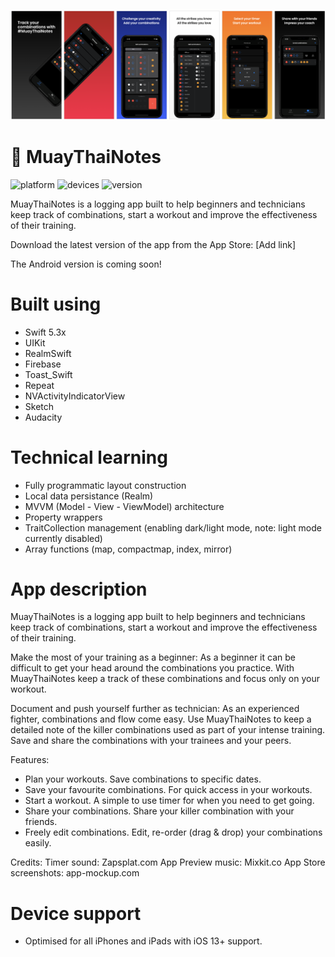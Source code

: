 
![GitHub Cards Preview](https://github.com/sumairzamir/MuayThaiNotesApp/blob/master/MuayThaiNotes_AppStore_Screenshots.png?raw=true)

# :boxing_glove: MuayThaiNotes

![platform](https://img.shields.io/badge/platform-iOS_13.0+-blue.svg) ![devices](https://img.shields.io/badge/devices-iPhone_or_iPad-blue.svg) ![version](https://img.shields.io/badge/version-v1.0-green.svg)

MuayThaiNotes is a logging app built to help beginners and technicians keep track of combinations, start a workout and improve the effectiveness of their training.

Download the latest version of the app from the App Store: [Add link]

The Android version is coming soon!

# Built using
- Swift 5.3x
- UIKit
- RealmSwift
- Firebase
- Toast_Swift
- Repeat
- NVActivityIndicatorView
- Sketch
- Audacity

# Technical learning
- Fully programmatic layout construction
- Local data persistance (Realm)
- MVVM (Model - View - ViewModel) architecture
- Property wrappers
- TraitCollection management (enabling dark/light mode, note: light mode currently disabled)
- Array functions (map, compactmap, index, mirror)

# App description
MuayThaiNotes is a logging app built to help beginners and technicians keep track of combinations, start a workout and improve the effectiveness of their training.

Make the most of your training as a beginner: 
As a beginner it can be difficult to get your head around the combinations you practice. With MuayThaiNotes keep a track of these combinations and focus only on your workout.

Document and push yourself further as technician:
As an experienced fighter, combinations and flow come easy. Use MuayThaiNotes to keep a detailed note of the killer combinations used as part of your intense training. Save and share the combinations with your trainees and your peers.

Features:
- Plan your workouts. Save combinations to specific dates.
- Save your favourite combinations. For quick access in your workouts.
- Start a workout. A simple to use timer for when you need to get going.
- Share your combinations. Share your killer combination with your friends.
- Freely edit combinations. Edit, re-order (drag & drop) your combinations easily.

Credits:
Timer sound: Zapsplat.com
App Preview music: Mixkit.co
App Store screenshots: app-mockup.com

# Device support
- Optimised for all iPhones and iPads with iOS 13+ support.
